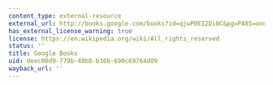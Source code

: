 ```yaml
---
content_type: external-resource
external_url: http://books.google.com/books?id=qjwP0EI2Di0C&pg=PA85=onepage
has_external_license_warning: true
license: https://en.wikipedia.org/wiki/All_rights_reserved
status: ''
title: Google Books
uid: deec00d9-779b-40b8-b36b-690c69764d09
wayback_url: ''
---
```

